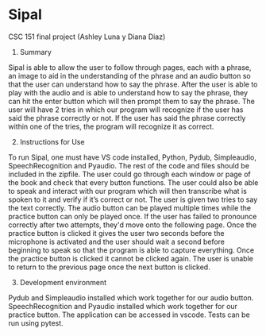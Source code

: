 # Sipal
CSC 151 final project (Ashley Luna y Diana Diaz)

1. Summary

Sipal is able to allow the user to follow through pages, each with a phrase, an image to aid in the understanding of the phrase and an audio button so that the user can understand how to say the phrase. After the user is able to play with the audio and is able to understand how to say the phrase, they can hit the enter button which will then prompt them to say the phrase. The user will have 2 tries in which our program will recognize if the user has said the phrase correctly or not. If the user has said the phrase correctly within one of the tries, the program will recognize it as correct. 

2. Instructions for Use

To run Sipal, one must have VS code installed, Python, Pydub, Simpleaudio, SpeechRecognition and Pyaudio. The rest of the code and files should be included in the zipfile. The user could go through each window or page of the book and check that every button functions. The user could also be able to speak and interact with our program which will then transcribe what is spoken to it and verify if it’s correct or not. The user is given two tries to say the text correctly. The audio button can be played multiple times while the practice button can only be played once. If the user has failed to pronounce correctly after two attempts, they'd move onto the following page. Once the practice button is clicked it gives the user two seconds before the microphone is activated and the user should wait a second before beginning to speak so that the program is able to capture everything. Once the practice button is clicked it cannot be clicked again. The user is unable to return to the previous page once the next button is clicked.  

3. Development environment

Pydub and Simpleaudio installed which work together for our audio button. SpeechRecognition and Pyaudio installed which work together for our practice button. The application can be accessed in vscode. Tests can be run using pytest. 
